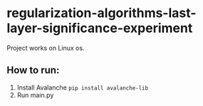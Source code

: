 # regularization-algorithms-last-layer-significance-experiment

Project works on Linux os.

## How to run:

1. Install Avalanche `pip install avalanche-lib`
2. Run main.py
